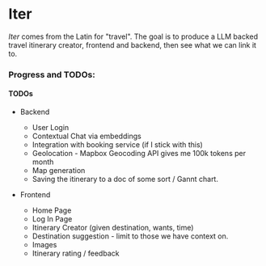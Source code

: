 # Iter

*Iter* comes from the Latin for "travel". The goal is to produce a LLM backed travel itinerary creator, frontend and backend, then see what we can link it to.

### Progress and TODOs:

#### TODOs
* Backend
  * User Login
  * Contextual Chat via embeddings
  * Integration with booking service (if I stick with this)
  * Geolocation - Mapbox Geocoding API gives me 100k tokens per month
  * Map generation
  * Saving the itinerary to a doc of some sort / Gannt chart.
 
* Frontend
  * Home Page
  * Log In Page
  * Itinerary Creator (given destination, wants, time)
  * Destination suggestion - limit to those we have context on.
  * Images
  * Itinerary rating / feedback
